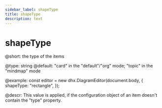 ```yaml
---
sidebar_label: shapeType
title: shapeType
description: text
---
```


# shapeType

@short: the type of the items

@type: string
@default: "card" in the "default"/"org" mode; "topic" in the "mindmap" mode

@example:
const editor = new dhx.DiagramEditor(document.body, {
    shapeType: "rectangle",
});

@descr:
This value is applied, if the configuration object of an item doesn't contain the "type" property.